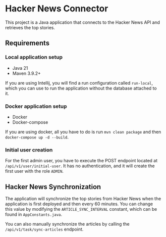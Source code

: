 # Hacker News Connector

This project is a Java application that connects to the Hacker News API and retrieves the top
stories.

## Requirements

### Local application setup

- Java 21
- Maven 3.9.2+

If you are using Intellij, you will find a run configuration called `run-local`, which you can use
to run the application without the database attached to it.

### Docker application setup

- Docker
- Docker-compose

If you are using docker, all you have to do is run `mvn clean package` and
then `docker-compose up -d --build`.

### Initial user creation

For the first admin user, you have to execute the POST endpoint located at `/api/v1/user/initial-user`. It has no authentication, and it will create the first user with the role `ADMIN`.

## Hacker News Synchronization

The application will synchronize the top stories from Hacker News when the application is first
deployed and then every 60 minutes.
You can change this value by modifying the `ARTICLE_SYNC_INTERVAL` constant, which can be found
in `AppConstants.java`.

You can also manually synchronize the articles by calling the `/api/v1/task/sync-articles` endpoint.